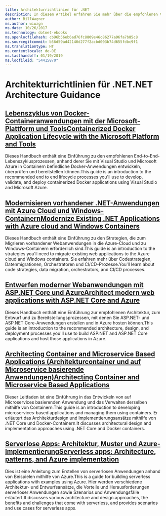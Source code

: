 ```yaml
---
title: Architekturrichtlinien für .NET
description: In diesem Artikel erfahren Sie mehr über die empfohlenen Vorgehensweisen bezüglich der Architektur, des Entwurfs und der Erstellung von .NET-Software.
author: BillWagner
ms.author: wiwagn
ms.date: 10/26/2017
ms.technology: dotnet-ebooks
ms.openlocfilehash: cb96b56eb6ad76fc8809e46c86277a96fa7b85c8
ms.sourcegitcommit: b56d59ad42140d277f2acbd003b74d655fdbc9f1
ms.translationtype: HT
ms.contentlocale: de-DE
ms.lasthandoff: 01/19/2019
ms.locfileid: "54415870"
---
```

# <a name="net-architecture-guidance"></a><span data-ttu-id="b72ff-103">Architekturrichtlinien für .NET</span><span class="sxs-lookup"><span data-stu-id="b72ff-103">.NET Architecture Guidance</span></span>

## <a name="containerized-docker-application-lifecycle-with-the-microsoft-platform-and-toolscontainerized-lifecycle-architectureindexmd"></a>[<span data-ttu-id="b72ff-104">Lebenszyklus von Docker-Containeranwendungen mit der Microsoft-Plattform und Tools</span><span class="sxs-lookup"><span data-stu-id="b72ff-104">Containerized Docker Application Lifecycle with the Microsoft Platform and Tools</span></span>](./containerized-lifecycle-architecture/index.md)

<span data-ttu-id="b72ff-105">Dieses Handbuch enthält eine Einführung zu den empfohlenen End-to-End-Lebenszyklusprozessen, anhand derer Sie mit Visual Studio und Microsoft Azure in Containern befindliche Docker-Anwendungen entwickeln, überprüfen und bereitstellen können.</span><span class="sxs-lookup"><span data-stu-id="b72ff-105">This guide is an introduction to the recommended end to end lifecycle processes you'll use to develop, validate, and deploy containerized Docker applications using Visual Studio and Microsoft Azure.</span></span>

## <a name="modernize-existing-net-applications-with-azure-cloud-and-windows-containersmodernize-with-azure-and-containersindexmd"></a>[<span data-ttu-id="b72ff-106">Modernisieren vorhandener .NET-Anwendungen mit Azure Cloud und Windows-Containern</span><span class="sxs-lookup"><span data-stu-id="b72ff-106">Modernize Existing .NET Applications with Azure cloud and Windows Containers</span></span>](./modernize-with-azure-and-containers/index.md)

<span data-ttu-id="b72ff-107">Dieses Handbuch enthält eine Einführung zu den Strategien, die zum Migrieren vorhandener Webanwendungen in die Azure-Cloud und zu Windows-Containern erforderlich sind.</span><span class="sxs-lookup"><span data-stu-id="b72ff-107">This guide is an introduction to the strategies you'll need to migrate existing web applications to the Azure cloud and Windows containers.</span></span> <span data-ttu-id="b72ff-108">Sie erfahren mehr über Codestrategien, Datenmigrationen, Orchestratoren und CI/CD-Prozesse.</span><span class="sxs-lookup"><span data-stu-id="b72ff-108">You'll learn about code strategies, data migration, orchestrators, and CI/CD processes.</span></span>

## <a name="architect-modern-web-applications-with-aspnet-core-and-azuremodern-web-apps-azure-architectureindexmd"></a>[<span data-ttu-id="b72ff-109">Entwerfen moderner Webanwendungen mit ASP.NET Core und Azure</span><span class="sxs-lookup"><span data-stu-id="b72ff-109">Architect modern web applications with ASP.NET Core and Azure</span></span>](modern-web-apps-azure-architecture/index.md)

<span data-ttu-id="b72ff-110">Dieses Handbuch enthält eine Einführung zur empfohlenen Architektur, zum Entwurf und zu Bereitstellungsprozessen, mit denen Sie ASP.NET- und ASP.NET Core-Anwendungen erstellen und in Azure hosten können.</span><span class="sxs-lookup"><span data-stu-id="b72ff-110">This guide is an introduction to the recommended architecture, design, and deployment processes you'll use to build ASP.NET and ASP.NET Core applications and host those applications in Azure.</span></span>

## <a name="architecting-container-and-microservice-based-applicationsmicroservices-architectureindexmd"></a>[<span data-ttu-id="b72ff-111">Architecting Container and Microservice Based Applications (Architekturcontainer und auf Microservice basierende Anwendungen)</span><span class="sxs-lookup"><span data-stu-id="b72ff-111">Architecting Container and Microservice Based Applications</span></span>](microservices-architecture/index.md)

<span data-ttu-id="b72ff-112">Dieser Leitfaden ist eine Einführung in das Entwickeln von auf Microservices basierenden Anwendung und das Verwalten derselben mithilfe von Containern.</span><span class="sxs-lookup"><span data-stu-id="b72ff-112">This guide is an introduction to developing microservices-based applications and managing them using containers.</span></span> <span data-ttu-id="b72ff-113">Er erläutert das Architekturdesign und Implementierungsansätze mithilfe von .NET Core und Docker-Containern.</span><span class="sxs-lookup"><span data-stu-id="b72ff-113">It discusses architectural design and implementation approaches using .NET Core and Docker containers.</span></span>

## <a name="serverless-apps-architecture-patterns-and-azure-implementationserverless-architectureindexmd"></a>[<span data-ttu-id="b72ff-114">Serverlose Apps: Architektur, Muster und Azure-Implementierung</span><span class="sxs-lookup"><span data-stu-id="b72ff-114">Serverless apps: Architecture, patterns, and Azure implementation</span></span>](serverless-architecture/index.md)

<span data-ttu-id="b72ff-115">Dies ist eine Anleitung zum Erstellen von serverlosen Anwendungen anhand von Beispielen mithilfe von Azure.</span><span class="sxs-lookup"><span data-stu-id="b72ff-115">This is a guide for building serverless applications with examples using Azure.</span></span> <span data-ttu-id="b72ff-116">Hier werden verschiedene Architektur- und Entwurfsansätze, die Vorteile und Herausforderungen serverloser Anwendungen sowie Szenarios und Anwendungsfälle erläutert.</span><span class="sxs-lookup"><span data-stu-id="b72ff-116">It discusses various architecture and design approaches, the benefits and challenges that come with serverless, and provides scenarios and use cases for serverless apps.</span></span>
